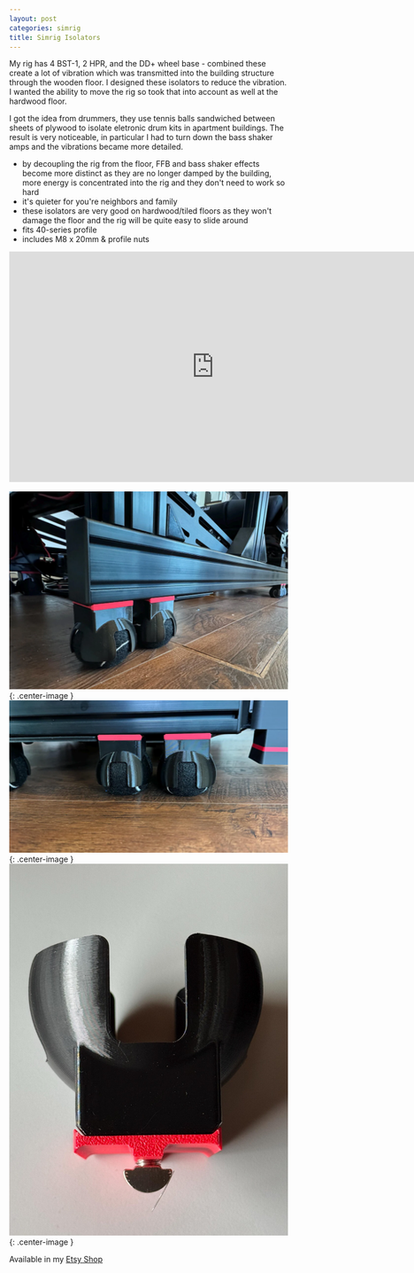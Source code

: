 ```yaml
---
layout: post
categories: simrig
title: Simrig Isolators
---
```


My rig has 4 BST-1, 2 HPR, and the DD+ wheel base - combined these create a lot of vibration which was transmitted into the building structure through the wooden floor. I designed these isolators to reduce the vibration. I wanted the ability to move the rig so took that into account as well at the hardwood floor.

I got the idea from drummers, they use tennis balls sandwiched between sheets of plywood to isolate eletronic drum kits in apartment buildings. The result is very noticeable, in particular I had to turn down the bass shaker amps and the vibrations became more detailed.

- by decoupling the rig from the floor, FFB and bass shaker effects become more distinct as they are no longer damped by the building, more energy is concentrated into the rig and they don't need to work so hard
- it's quieter for you're neighbors and family
- these isolators are very good on hardwood/tiled floors as they won't damage the floor and the rig will be quite easy to slide around 
- fits 40-series profile
- includes M8 x 20mm & profile nuts

<iframe class="center-image" width="740" height="416" src="https://www.youtube.com/embed/oiSOLjrLcrQ?si=3xlgFTEuJvTTJUB7" title="YouTube video player" frameborder="0" allow="accelerometer; autoplay; clipboard-write; encrypted-media; gyroscope; picture-in-picture; web-share" referrerpolicy="strict-origin-when-cross-origin" allowfullscreen></iframe>

![](/assets/isolators/2.png){: .center-image }
![](/assets/isolators/3.png){: .center-image }
![](/assets/isolators/5.png){: .center-image }

Available in my [Etsy Shop](https://www.etsy.com/listing/1844212953/)
